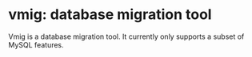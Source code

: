 vmig: database migration tool
=============================

Vmig is a database migration tool. It currently only supports a subset of MySQL features.
